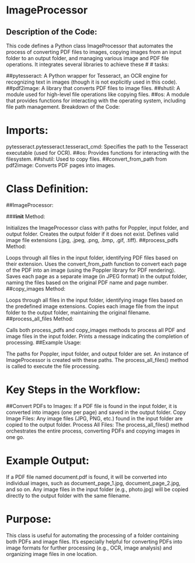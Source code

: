 # ImageProcessor
## Description of the Code:
This code defines a Python class ImageProcessor that automates the process of converting PDF files to images, copying images from an input folder to an output folder, and managing various image and PDF file operations. It integrates several libraries to achieve these # # tasks:

##pytesseract: 
A Python wrapper for Tesseract, an OCR engine for recognizing text in images (though it is not explicitly used in this code).
##pdf2image:
A library that converts PDF files to image files.
##shutil:
A module used for high-level file operations like copying files.
##os: 
A module that provides functions for interacting with the operating system, including file path management.
Breakdown of the Code:
# Imports:

pytesseract.pytesseract.tesseract_cmd: Specifies the path to the Tesseract executable (used for OCR).
##os:
Provides functions for interacting with the filesystem.
##shutil: 
Used to copy files.
##convert_from_path from pdf2image: 
Converts PDF pages into images.
# Class Definition: 
##ImageProcessor:

###__init__ Method:

Initializes the ImageProcessor class with paths for Poppler, input folder, and output folder.
Creates the output folder if it does not exist.
Defines valid image file extensions (.jpg, .jpeg, .png, .bmp, .gif, .tiff).
##process_pdfs Method:

Loops through all files in the input folder, identifying PDF files based on their extension.
Uses the convert_from_path function to convert each page of the PDF into an image (using the Poppler library for PDF rendering).
Saves each page as a separate image (in JPEG format) in the output folder, naming the files based on the original PDF name and page number.
##copy_images Method:

Loops through all files in the input folder, identifying image files based on the predefined image extensions.
Copies each image file from the input folder to the output folder, maintaining the original filename.
##process_all_files Method:

Calls both process_pdfs and copy_images methods to process all PDF and image files in the input folder.
Prints a message indicating the completion of processing.
##Example Usage:

The paths for Poppler, input folder, and output folder are set.
An instance of ImageProcessor is created with these paths.
The process_all_files() method is called to execute the file processing.
# Key Steps in the Workflow:
##Convert PDFs to Images:
If a PDF file is found in the input folder, it is converted into images (one per page) and saved in the output folder.
Copy Image Files: Any image files (JPG, PNG, etc.) found in the input folder are copied to the output folder.
Process All Files: The process_all_files() method orchestrates the entire process, converting PDFs and copying images in one go.
# Example Output:
If a PDF file named document.pdf is found, it will be converted into individual images, such as document_page_1.jpg, document_page_2.jpg, and so on.
Any image files in the input folder (e.g., photo.jpg) will be copied directly to the output folder with the same filename.
# Purpose:
This class is useful for automating the processing of a folder containing both PDFs and image files. It’s especially helpful for converting PDFs into image formats for further processing (e.g., OCR, image analysis) and organizing image files in one location.
